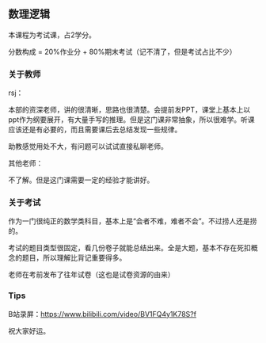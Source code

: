 ## 数理逻辑

本课程为考试课，占2学分。

分数构成 = 20%作业分 + 80%期末考试（记不清了，但是考试占比不少）

### 关于教师

rsj：

本部的资深老师，讲的很清晰，思路也很清楚。会提前发PPT，课堂上基本上以ppt作为纲要展开，有大量手写的推理。但是这门课非常抽象，所以很难学。听课应该还是有必要的，而且需要课后去总结发现一些规律。

助教感觉用处不大，有问题可以试试直接私聊老师。

其他老师：

不了解。但是这门课需要一定的经验才能讲好。

### 关于考试

作为一门很纯正的数学类科目，基本上是“会者不难，难者不会”。不过捞人还是捞的。

考试的题目类型很固定，看几份卷子就能总结出来。全是大题，基本不存在死扣概念的题目，所以理解比背记重要得多。

老师在考前发布了往年试卷（这也是试卷资源的由来）

### Tips

B站录屏：https://www.bilibili.com/video/BV1FQ4y1K78S?f

祝大家好运。


